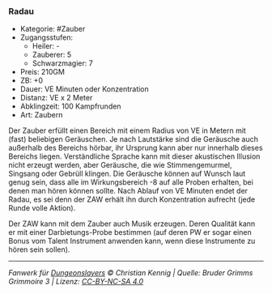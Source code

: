 ### Radau

- Kategorie: #Zauber
- Zugangsstufen:
  - Heiler: -
  - Zauberer: 5
  - Schwarzmagier: 7
- Preis: 210GM
- ZB: +0
- Dauer: VE Minuten oder Konzentration
- Distanz: VE x 2 Meter
- Abklingzeit: 100 Kampfrunden
- Art: Zaubern



Der Zauber erfüllt einen Bereich mit einem Radius von VE in Metern mit (fast) beliebigen Geräuschen. Je nach Lautstärke sind die Geräusche auch außerhalb des Bereichs hörbar, ihr Ursprung kann aber nur innerhalb dieses Bereichs liegen. Verständliche Sprache kann mit dieser akustischen Illusion nicht erzeugt werden, aber Geräusche, die wie Stimmengemurmel, Singsang oder Gebrüll klingen. Die Geräusche können auf Wunsch laut genug sein, dass alle im Wirkungsbereich -8 auf alle Proben erhalten, bei denen man hören können sollte. Nach Ablauf von VE Minuten endet der Radau, es sei denn der ZAW erhält ihn durch Konzentration aufrecht (jede Runde volle Aktion).

Der ZAW kann mit dem Zauber auch Musik erzeugen. Deren Qualität kann er mit einer Darbietungs-Probe bestimmen (auf deren PW er sogar einen Bonus vom Talent Instrument anwenden kann, wenn diese Instrumente zu hören sein sollen).

---

_Fanwerk für [Dungeonslayers](https://www.dungeonslayers.net/) © Christian Kennig | Quelle: Bruder Grimms Grimmoire 3 | Lizenz: [CC-BY-NC-SA 4.0](https://creativecommons.org/licenses/by-nc-sa/4.0/deed.de)_
